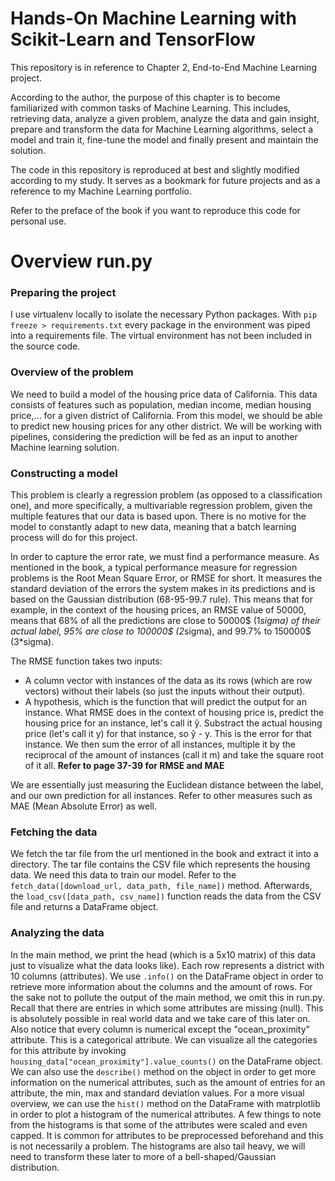 # Hands-On Machine Learning with Scikit-Learn and TensorFlow

This repository is in reference to Chapter 2, End-to-End Machine Learning project. 

According to the author, the purpose of this chapter is to become familiarized with common tasks of Machine Learning.
This includes, retrieving data, analyze a given problem, analyze the data and gain insight, prepare and transform the data for Machine Learning algorithms, select a model and train it, fine-tune the model and finally present and maintain the solution.

The code in this repository is reproduced at best and slightly modified according to my study. It serves as a bookmark for future projects and as a reference to my Machine Learning portfolio.

Refer to the preface of the book if you want to reproduce this code for personal use. 

# Overview run.py 

### Preparing the project 

I use virtualenv locally to isolate the necessary Python packages. With ```pip freeze > requirements.txt``` every package in the environment was piped into a requirements file. The virtual environment has not been included in the source code.

### Overview of the problem

We need to build a model of the housing price data of California. This data consists of features such as population, median income, median housing price,... for a given district of California. From this model, we should be able to predict new housing prices for any other district. We will be working with pipelines, considering the prediction will be fed as an input to another Machine learning solution. 

### Constructing a model

This problem is clearly a regression problem (as opposed to a classification one), and more specifically, a multivariable regression problem, given the multiple features that our data is based upon. There is no motive for the model to constantly adapt to new data, meaning that a batch learning process will do for this project.  

In order to capture the error rate, we must find a performance measure. As mentioned in the book, a typical performance measure for regression problems is the Root Mean Square Error, or RMSE for short. It measures the standard deviation of the errors the system makes in its predictions and is based on the Gaussian distribution (68-95-99.7 rule). This means that for example, in the context of the housing prices, an RMSE value of 50000, means that 68% of all the predictions are close to 50000$ (1*sigma) of their actual label, 95% are close to 100000$ (2*sigma), and 99.7% to 150000$ (3*sigma). 

The RMSE function takes two inputs: 
- A column vector with instances of the data as its rows (which are row vectors) without their labels (so just the inputs without their output). 
- A hypothesis, which is the function that will predict the output for an instance. 
What RMSE does in the context of housing price is, predict the housing price for an instance, let's call it ŷ. Substract the actual housing price (let's call it y) for that instance, so ŷ - y. This is the error for that instance. We then sum the error of all instances, multiple it by the reciprocal of the amount of instances (call it m) and take the square root of it all. <b>Refer to page 37-39 for RMSE and MAE</b>

We are essentially just measuring the Euclidean distance between the label, and our own prediction for all instances. Refer to other measures such as MAE (Mean Absolute Error) as well. 

### Fetching the data

We fetch the tar file from the url mentioned in the book and extract it into a directory. The tar file contains the CSV file 
which represents the housing data. We need this data to train our model. Refer to the ```fetch_data([download_url, data_path, file_name])``` method. 
Afterwards, the ```load_csv([data_path, csv_name])``` function reads the data from the CSV file and returns a DataFrame 
object. 

### Analyzing the data

In the main method, we print the head (which is a 5x10 matrix) of this data just to visualize what the data looks 
like). Each row represents a district with 10 columns (attributes). We use ```.info()``` on the DataFrame object in order 
to retrieve more information about the columns and the amount of rows. For the sake not to pollute the output of the main 
method, we omit this in run.py. Recall that there are entries in which some attributes are missing (null). This is 
absolutely possible in real world data and we take care of this later on. Also notice that every column is numerical except 
the "ocean_proximity" attribute. This is a categorical attribute. We can visualize all the categories for this attribute by invoking 
```housing_data["ocean_proximity"].value_counts()``` on the DataFrame object. We can also use the ```describe()``` method on 
the object in order to get more information on the numerical attributes, such as the amount of entries for an attribute, the 
min, max and standard deviation values. For a more visual overview, we can use the ```hist()``` method on the DataFrame with 
matrplotlib in order to plot a histogram of the numerical attributes. A few things to note from the histograms is that some 
of the attributes were scaled and even capped. It is common for attributes to be preprocessed beforehand and this is not 
necessarily a problem. The histograms are also tail heavy, we will need to transform these later to more of a 
bell-shaped/Gaussian distribution. 

